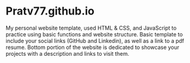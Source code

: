 # Pratv77.github.io
My personal website template, used HTML & CSS, and JavaScript to practice using basic functions and website structure. 
Basic template to include your social links (GitHub and Linkedin), as well as a link to a pdf resume. Bottom portion of 
the website is dedicated to showcase your projects with a description and links to visit them.
